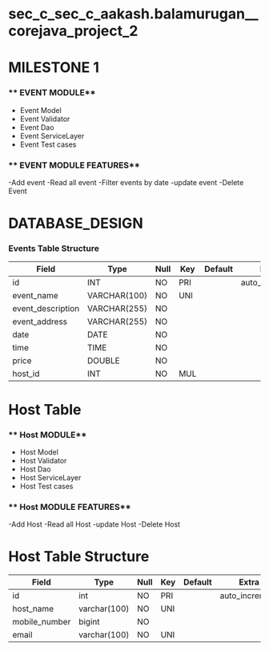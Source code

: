 # sec_c_sec_c_aakash.balamurugan__corejava_project_2
# MILESTONE 1
###  ** EVENT MODULE**
- Event Model
- Event Validator
- Event Dao
- Event ServiceLayer
- Event Test cases

 ###  ** EVENT MODULE FEATURES**
-Add event
-Read all event
-Filter events by date
-update event
-Delete Event
# DATABASE_DESIGN
### Events Table Structure

| Field            | Type        | Null  | Key | Default | Extra          |
|------------------|-------------|-------|-----|---------|----------------|
| id               | INT         | NO    | PRI |         | auto_increment|
| event_name       | VARCHAR(100)| NO    | UNI |         |                |
| event_description| VARCHAR(255)| NO    |     |         |                |
| event_address    | VARCHAR(255)| NO    |     |         |                |
| date             | DATE        | NO    |     |         |                |
| time             | TIME        | NO    |     |         |                |
| price            | DOUBLE      | NO    |     |         |                |
| host_id          | INT         | NO    | MUL |         |                |





# Host Table

###  ** Host MODULE**
- Host Model
- Host Validator
- Host Dao
- Host ServiceLayer
- Host Test cases

 ###  ** Host MODULE FEATURES**
-Add Host
-Read all Host
-update Host
-Delete Host

# Host Table Structure

| Field          | Type        | Null  | Key | Default | Extra          |
|----------------|-------------|-------|-----|---------|----------------|
| id             | int         | NO    | PRI |         | auto_increment|
| host_name      | varchar(100)| NO    | UNI |         |                |
| mobile_number  | bigint      | NO    |     |         |                |
| email          | varchar(100)| NO    | UNI |         |                |

